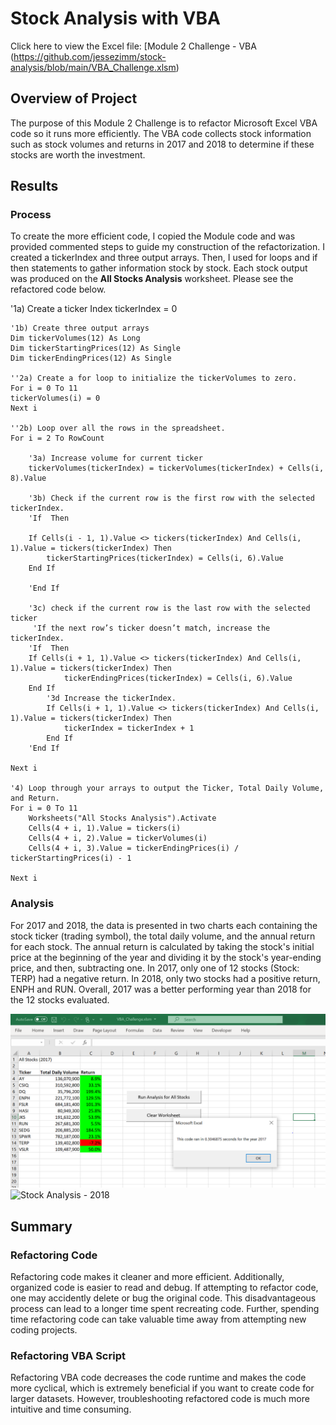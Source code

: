 # Stock Analysis with VBA
Click here to view the Excel file: [Module 2 Challenge - VBA (https://github.com/jessezimm/stock-analysis/blob/main/VBA_Challenge.xlsm)

## Overview of Project
The purpose of this Module 2 Challenge is to refactor Microsoft Excel VBA code so it runs more efficiently. The VBA code collects stock information such as stock volumes and returns in 2017 and 2018 to determine if these stocks are worth the investment.

## Results
### Process
To create the more efficient code, I copied the Module code and was provided commented steps to guide my construction of the refactorization. I created a tickerIndex and three output arrays. Then, I used for loops and if then statements to gather information stock by stock. Each stock output was produced on the **All Stocks Analysis** worksheet. Please see the refactored code below.

  '1a) Create a ticker Index
    tickerIndex = 0

    '1b) Create three output arrays
    Dim tickerVolumes(12) As Long
    Dim tickerStartingPrices(12) As Single
    Dim tickerEndingPrices(12) As Single
    
    ''2a) Create a for loop to initialize the tickerVolumes to zero.
    For i = 0 To 11
    tickerVolumes(i) = 0
    Next i
        
    ''2b) Loop over all the rows in the spreadsheet.
    For i = 2 To RowCount
    
        '3a) Increase volume for current ticker
        tickerVolumes(tickerIndex) = tickerVolumes(tickerIndex) + Cells(i, 8).Value
        
        '3b) Check if the current row is the first row with the selected tickerIndex.
        'If  Then
        
        If Cells(i - 1, 1).Value <> tickers(tickerIndex) And Cells(i, 1).Value = tickers(tickerIndex) Then
            tickerStartingPrices(tickerIndex) = Cells(i, 6).Value
        End If
        
        'End If
        
        '3c) check if the current row is the last row with the selected ticker
         'If the next row’s ticker doesn’t match, increase the tickerIndex.
        'If  Then
        If Cells(i + 1, 1).Value <> tickers(tickerIndex) And Cells(i, 1).Value = tickers(tickerIndex) Then
                tickerEndingPrices(tickerIndex) = Cells(i, 6).Value
        End If
            '3d Increase the tickerIndex.
            If Cells(i + 1, 1).Value <> tickers(tickerIndex) And Cells(i, 1).Value = tickers(tickerIndex) Then
                tickerIndex = tickerIndex + 1
            End If
        'End If
    
    Next i
    
    '4) Loop through your arrays to output the Ticker, Total Daily Volume, and Return.
    For i = 0 To 11
        Worksheets("All Stocks Analysis").Activate
        Cells(4 + i, 1).Value = tickers(i)
        Cells(4 + i, 2).Value = tickerVolumes(i)
        Cells(4 + i, 3).Value = tickerEndingPrices(i) / tickerStartingPrices(i) - 1
          
    Next i
    
### Analysis
For 2017 and 2018, the data is presented in two charts each containing the stock ticker (trading symbol), the total daily volume, and the annual return for each stock. The annual return is calculated by taking the stock's initial price at the beginning of the year and dividing it by the stock's year-ending price, and then, subtracting one. In 2017, only one of 12 stocks (Stock: TERP) had a negative return. In 2018, only two stocks had a positive return, ENPH and RUN. Overall, 2017 was a better performing year than 2018 for the 12 stocks evaluated. 

![Stock Analysis - 2017](https://github.com/jessezimm/stock-analysis/blob/main/VBA_Challenge_2017.PNG)
![Stock Analysis - 2018]()

## Summary
### Refactoring Code
Refactoring code makes it cleaner and more efficient. Additionally, organized code is easier to read and debug. If attempting to refactor code, one may accidently delete or bug the original code. This disadvantageous process can lead to a longer time spent recreating code. Further, spending time refactoring code can take valuable time away from attempting new coding projects. 

### Refactoring VBA Script
Refactoring VBA code decreases the code runtime and makes the code more cyclical, which is extremely beneficial if you want to create code for larger datasets. However, troubleshooting refactored code is much more intuitive and time consuming. 
